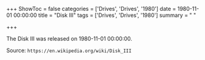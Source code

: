 +++
ShowToc = false
categories = ['Drives', 'Drives', '1980']
date = 1980-11-01 00:00:00
title = "Disk III"
tags = ['Drives', 'Drives', '1980']
summary = " "

+++

The Disk III was released on 1980-11-01 00:00:00.

Source: `https://en.wikipedia.org/wiki/Disk_III`


